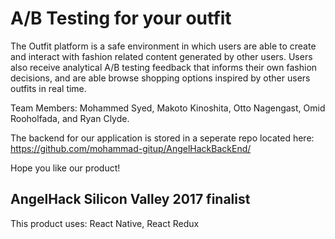# A/B Testing for your outfit


The Outfit platform is a safe environment in which users are able to create and interact with fashion related content generated by other users. Users also receive analytical A/B testing feedback that informs their own fashion decisions, and are able browse shopping options inspired by other users outfits in real time.

Team Members: Mohammed Syed, Makoto Kinoshita, Otto Nagengast, Omid Rooholfada, and Ryan Clyde.

The backend for our application is stored in a seperate repo located here: https://github.com/mohammad-gitup/AngelHackBackEnd/

Hope you like our product!

## AngelHack Silicon Valley 2017 finalist
This product uses:
React Native, React Redux

